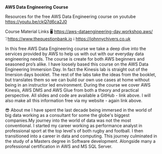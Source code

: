 **AWS Data Engineering Course**

Resources for the free AWS Data Engineering course on youtube
https://youtu.be/ckQ7d6ca2J0

Course Material Links
🖥️ https://aws-dataengineering-day.workshop.aws/ 
❔https://www.thequestionbank.io 
ℹ️ https://johnnychivers.co.uk 


In this free AWS Data Engineering course we take a deep dive into the services provided by AWS to help us with out with our everyday data engineering needs. The course is create for both AWS beginners and seasoned pro’s alike. I have loosely based this course on the AWS Data Engineering Immersion Day. In fact the Kinesis lab is straight out of the Imersion days booklet.  The rest of the labs take the ideas from the booklet, but translates them so we can build our own use cases at home without being in an instructor led environment. During the course we cover AWS Kinesis, AWS DMS and AWS Glue from both a theory and practical perspective. All slides and code are available a GitHub - link above. I will also make all this information free via my website - again link above.
 
😎 About me
I have spent the last decade being immersed in the world of big data working as a consultant for some the globe's biggest companies.My journey into the world of data was not the most conventional. I started my career working as performance analyst in professional sport at the top level's of both rugby and football. I then transitioned into a career in data and computing. This journey culminated in the study of a Masters degree in Software development. Alongside many a professional certification in AWS and MS SQL Server.
